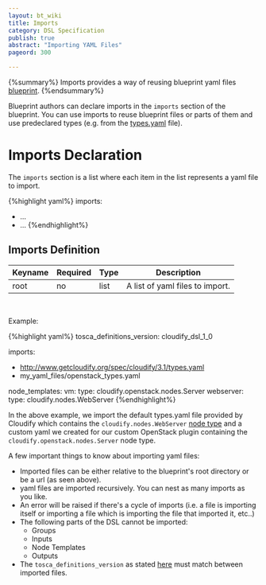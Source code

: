 ```yaml
---
layout: bt_wiki
title: Imports
category: DSL Specification
publish: true
abstract: "Importing YAML Files"
pageord: 300

---
```

{%summary%}
Imports provides a way of reusing blueprint yaml files [blueprint](reference-terminology.html#blueprint).
{%endsummary%}

Blueprint authors can declare imports in the `imports` section of the blueprint. You can use imports to reuse blueprint files or parts of them and use predeclared types (e.g. from the [types.yaml]() file).

# Imports Declaration

The `imports` section is a list where each item in the list represents a yaml file to import.

{%highlight yaml%}
imports:
  - ...
  - ...
{%endhighlight%}


## Imports Definition

Keyname     | Required | Type        | Description
----------- | -------- | ----        | -----------
root        | no       | list        | A list of yaml files to import.

<br>

Example:

{%highlight yaml%}
tosca_definitions_version: cloudify_dsl_1_0

imports:
  - http://www.getcloudify.org/spec/cloudify/3.1/types.yaml
  - my_yaml_files/openstack_types.yaml

node_templates:
  vm:
    type: cloudify.openstack.nodes.Server
  webserver:
    type: cloudify.nodes.WebServer
{%endhighlight%}

In the above example, we import the default types.yaml file provided by Cloudify which contains the `cloudify.nodes.WebServer` [node type]() and a custom yaml we created for our custom OpenStack plugin containing the `cloudify.openstack.nodes.Server` node type.

A few important things to know about importing yaml files:

* Imported files can be either relative to the blueprint's root directory or be a url (as seen above).
* yaml files are imported recursively. You can nest as many imports as you like.
* An error will be raised if there's a cycle of imports (i.e. a file is importing itself or importing a file which is importing the file that imported it, etc..)
* The following parts of the DSL cannot be imported:
    * Groups
    * Inputs
    * Node Templates
    * Outputs
* The `tosca_definitions_version` as stated [here](dsl-spec-versioning.html) must match between imported files.